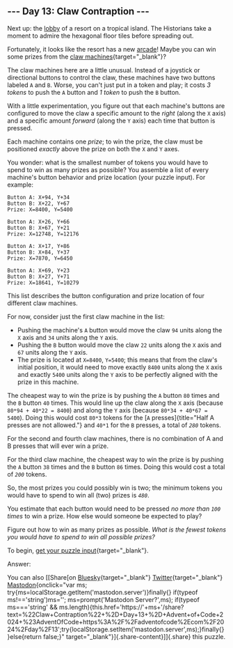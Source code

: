 ## \-\-- Day 13: Claw Contraption \-\--

Next up: the [lobby](/2020/day/24) of a resort on a tropical island. The
Historians take a moment to admire the hexagonal floor tiles before
spreading out.

Fortunately, it looks like the resort has a new
[arcade](https://en.wikipedia.org/wiki/Amusement_arcade)! Maybe you can
win some prizes from the [claw
machines](https://en.wikipedia.org/wiki/Claw_machine){target="_blank"}?

The claw machines here are a little unusual. Instead of a joystick or
directional buttons to control the claw, these machines have two buttons
labeled `A` and `B`. Worse, you can\'t just put in a token and play; it
costs *3 tokens* to push the `A` button and *1 token* to push the `B`
button.

With a little experimentation, you figure out that each machine\'s
buttons are configured to move the claw a specific amount to the *right*
(along the `X` axis) and a specific amount *forward* (along the `Y`
axis) each time that button is pressed.

Each machine contains one *prize*; to win the prize, the claw must be
positioned *exactly* above the prize on both the `X` and `Y` axes.

You wonder: what is the smallest number of tokens you would have to
spend to win as many prizes as possible? You assemble a list of every
machine\'s button behavior and prize location (your puzzle input). For
example:

    Button A: X+94, Y+34
    Button B: X+22, Y+67
    Prize: X=8400, Y=5400

    Button A: X+26, Y+66
    Button B: X+67, Y+21
    Prize: X=12748, Y=12176

    Button A: X+17, Y+86
    Button B: X+84, Y+37
    Prize: X=7870, Y=6450

    Button A: X+69, Y+23
    Button B: X+27, Y+71
    Prize: X=18641, Y=10279

This list describes the button configuration and prize location of four
different claw machines.

For now, consider just the first claw machine in the list:

-   Pushing the machine\'s `A` button would move the claw `94` units
    along the `X` axis and `34` units along the `Y` axis.
-   Pushing the `B` button would move the claw `22` units along the `X`
    axis and `67` units along the `Y` axis.
-   The prize is located at `X=8400`, `Y=5400`; this means that from the
    claw\'s initial position, it would need to move exactly `8400` units
    along the `X` axis and exactly `5400` units along the `Y` axis to be
    perfectly aligned with the prize in this machine.

The cheapest way to win the prize is by pushing the `A` button `80`
times and the `B` button `40` times. This would line up the claw along
the `X` axis (because `80*94 + 40*22 = 8400`) and along the `Y` axis
(because `80*34 + 40*67 = 5400`). Doing this would cost `80*3` tokens
for the [`A` presses]{title="Half A presses are not allowed."} and
`40*1` for the `B` presses, a total of *`280`* tokens.

For the second and fourth claw machines, there is no combination of A
and B presses that will ever win a prize.

For the third claw machine, the cheapest way to win the prize is by
pushing the `A` button `38` times and the `B` button `86` times. Doing
this would cost a total of *`200`* tokens.

So, the most prizes you could possibly win is two; the minimum tokens
you would have to spend to win all (two) prizes is *`480`*.

You estimate that each button would need to be pressed *no more than
`100` times* to win a prize. How else would someone be expected to play?

Figure out how to win as many prizes as possible. *What is the fewest
tokens you would have to spend to win all possible prizes?*

To begin, [get your puzzle input](13/input){target="_blank"}.

Answer:

You can also [\[Share[on
[Bluesky](https://bsky.app/intent/compose?text=%22Claw+Contraption%22+%2D+Day+13+%2D+Advent+of+Code+2024+%23AdventOfCode+https%3A%2F%2Fadventofcode%2Ecom%2F2024%2Fday%2F13){target="_blank"}
[Twitter](https://twitter.com/intent/tweet?text=%22Claw+Contraption%22+%2D+Day+13+%2D+Advent+of+Code+2024&url=https%3A%2F%2Fadventofcode%2Ecom%2F2024%2Fday%2F13&related=ericwastl&hashtags=AdventOfCode){target="_blank"}
[Mastodon](javascript:void(0);){onclick="var ms; try{ms=localStorage.getItem('mastodon.server')}finally{} if(typeof ms!=='string')ms=''; ms=prompt('Mastodon Server?',ms); if(typeof ms==='string' && ms.length){this.href='https://'+ms+'/share?text=%22Claw+Contraption%22+%2D+Day+13+%2D+Advent+of+Code+2024+%23AdventOfCode+https%3A%2F%2Fadventofcode%2Ecom%2F2024%2Fday%2F13';try{localStorage.setItem('mastodon.server',ms);}finally{}}else{return false;}"
target="_blank"}]{.share-content}\]]{.share} this puzzle.
